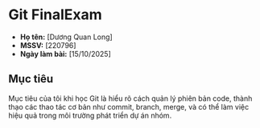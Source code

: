 # Git FinalExam

- **Họ tên:** [Dương Quan Long]
- **MSSV:** [220796]
- **Ngày làm bài:** [15/10/2025]

## Mục tiêu

Mục tiêu của tôi khi học Git là hiểu rõ cách quản lý phiên bản code, thành thạo các thao tác cơ bản như commit, branch, merge, và có thể làm việc hiệu quả trong môi trường phát triển dự án nhóm.